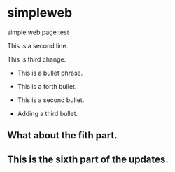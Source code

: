# simpleweb
simple web page test

This is a second line.

This is third change.

 * This is a bullet phrase.
 
 * This is a forth bullet.
 
 * This is a second bullet.
 
 * Adding a third bullet.

 ## What about the fith part.
 
 ## This is the sixth part of the updates.
